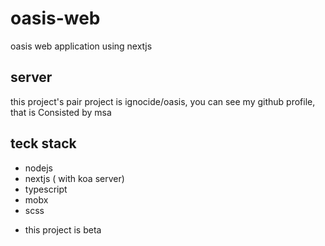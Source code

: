 # oasis-web
oasis web application using nextjs

## server

this project's pair project is ignocide/oasis, you can see my github profile, that is Consisted by msa  

## teck stack

- nodejs
- nextjs ( with koa server)
- typescript
- mobx
- scss

* this project is beta
